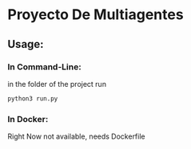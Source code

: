 # Proyecto De Multiagentes

## Usage:
### In Command-Line:
in the folder of the project run
```sh
python3 run.py
```

### In Docker:
Right Now not available, needs Dockerfile
